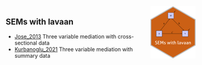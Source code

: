 <img src='logo/hex.svg' align="right" height="139" />

## SEMs with lavaan



  + [Jose_2013](https://github.com/smusp/SEMs_with_lavaan/tree/main/Jose_2013) Three variable mediation with cross-sectional data
  + [Kurbanoglu_2021](https://github.com/smusp/SEMs_with_lavaan/tree/main/Kurbanoglu_2021) Three variable mediation with summary data
